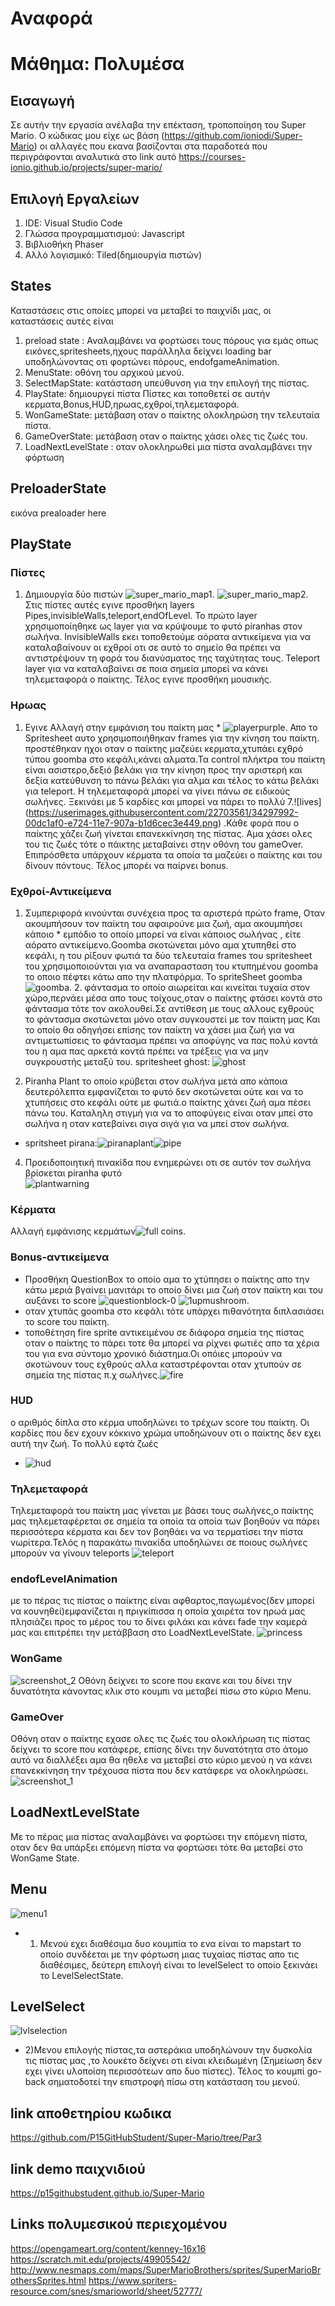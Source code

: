 # Αναφορά
# Μάθημα: Πολυμέσα

## Εισαγωγή
Σε αυτήν την εργασία ανέλαβα την επέκταση, τροποποίηση του Super Mario. Ο κώδικας μου είχε ως βάση  (https://github.com/ioniodi/Super-Mario) οι αλλαγές που εκανα βασίζονται στα παραδοτεά που περιγράφονται αναλυτικά στο link αυτό https://courses-ionio.github.io/projects/super-mario/

## Επιλογή Εργαλείων
 1. IDE: Visual Studio Code
 2. Γλώσσα προγραμματισμού: Javascript
 3. Βιβλιοθήκη Phaser
 4. Αλλό λογισμικό: Tiled(δημιουργία πιστών)
 
## States 
Καταστάσεις στις οποίες μπορεί να μεταβεί το παιχνίδι μας, οι καταστάσεις αυτές είναι
1. preload state : Αναλαμβάνει να φορτώσει τους πόρους για εμάς οπως εικόνες,spritesheets,ηχους  παράλληλα δείχνει loading bar υποδηλώνοντας οτι φορτώνει πόρους, endofgameAnimation.
2. MenuState: οθόνη του αρχικού μενού.
3. SelectMapState: κατάσταση υπεύθυνση για την επιλογή της πίστας.
4. PlayState: δημιουργεί  πίστα Πίστες και τοποθετεί σε αυτήν κερματα,Bonus,HUD,ηρωας,εχθροί,τηλεμεταφορά.
5. WonGameState: μετάβαση οταν ο παίκτης ολοκληρώση την τελευταία πίστα.
6. GameOverState: μετάβαση οταν ο παίκτης χάσει ολες τις ζωές του.
7. LoadNextLevelState : οταν ολοκληρωθεί μια πίστα αναλαμβάνει την φόρτωση 

## PreloaderState
εικόνα prealoader here

## PlayState

### Πίστες
   1. Δημιουργία δύο πιστών
   ![super_mario_map1](https://user-images.githubusercontent.com/22703561/34296978-0ad9a6f4-e71e-11e7-9a63-9ed1eadeaac9.png).
   ![super_mario_map2](https://user-images.githubusercontent.com/22703561/34296979-0af81f08-e71e-11e7-801b-2e414837bc72.png).
  Στις πίστες αυτές εγινε προσθήκη  layers Pipes,invisibleWalls,teleport,endOfLevel. Το πρώτο layer χρησιμοποίηθηκε ως layer για να   κρύψουμε το φυτό piranhas στον σωλήνα. InvisibleWalls εκει τοποθετούμε αόρατα αντικείμενα για να καταλαβαίνουν οι εχθροί οτι σε αυτό το σημείο θα πρέπει να αντιστρέψουν  τη φορά του διανύσματος της ταχύτητας τους. Teleport layer για να καταλαβαίνει σε ποια σημεία μπορεί να κάνει τηλεμεταφορά ο παίκτης. Τέλος εγινε προσθήκη μουσικής.
   
### Ηρωας
   1. Εγινε Αλλαγή στην εμφάνιση του παίκτη μας * ![playerpurple](https://user-images.githubusercontent.com/22703561/34297275-e5f86292-e71f-11e7-9fdb-a67157174a6a.png). Απο το Spritesheet αυτο χρησιμοποιήθηκαν frames για την κίνηση του παίκτη. προστέθηκαν 
   ηχοι οταν ο παίκτης μαζεύει κερματα,χτυπάει εχθρό τύπου goomba στο κεφάλι,κάνει αλματα.Τα control πλήκτρα του παίκτη είναι 
   ασιστερο,δεξιό βελάκι για την κίνηση προς την αριστερή και δεξία κατεύθυνση το πάνω βελάκι για αλμα και τέλος το κάτω βελάκι για teleport. Η τηλεμεταφορά μπορεί να γίνει πάνω σε ειδικούς σωλήνες. Ξεκινάει με  5 καρδίες και μπορεί να πάρει το πολλύ 7.![lives] (https://userimages.githubusercontent.com/22703561/34297992-00dc1af0-e724-11e7-907a-b1d6cec3e449.png)
 .Κάθε φορά που ο παίκτης χάζει ζωή γίνεται επανεκκίνηση της πίστας. Αμα χάσει ολες του τις ζωές τότε ο πάικτης μεταβαίνει στην       οθόνη του gameOver. Επιπρόσθετα υπάρχουν κέρματα τα οποία τα μαζεύει ο παίκτης και του δίνουν πόντους. Τέλος μπορέι να παίρνει bonus.
    
### Εχθροί-Αντικείμενα
1. Συμπεριφορά  κινούνται συνέχεια προς τα αριστερά πρώτο frame, Οταν ακουμπήσουν τον παίκτη του αφαιρούνε μια ζωή, αμα ακουμπήσει κάποιο    * εμπόδιο το οποίο μπορεί να είναι  κάποιος σωλήνας , είτε αόρατο αντικείμενο.Goomba σκοτώνεται μόνο αμα χτυπηθεί στο κεφάλι, η του ρίξουν φωτιά  τα δύο τελευταία frames του spritesheet  του χρησιμοποιούνται για να αναπαρασταση του κτυπημένου goomba το οποιο πέφτει κάτω απο την πλατφόρμα. 
Το spriteSheet goomba ![goomba](https://user-images.githubusercontent.com/22703561/34297403-a57c2446-e720-11e7-8d98-dfd4084d4c4d.png).
   2. φάντασμα το οποίο αιωρείται και κινείται τυχαία στον χώρο,περνάει μέσα απο τους τοίχους,οταν ο παίκτης φτάσει κοντά στο φάντασμα
τότε τον ακολουθεί.Σε αντίθεση με τους αλλους εχθρούς το φάντασμα σκοτώνεται μόνο οταν συγκουστεί με τον παίκτη μας Και το οποίο θα οδηγήσει επίσης τον παίκτη να χάσει μια ζωή για να αντιμετωπίσεις το φάντασμα πρέπει να αποφύγης να πας πολύ κοντά του η αμα πας αρκετά κοντά πρέπει να τρέξεις για να μην συγκρουστής μεταξύ του. 
 spritesheet ghost: ![ghost](https://user-images.githubusercontent.com/22703561/33543170-b28062d8-d8de-11e7-8ab2-6bd75f76db15.png)
 
3. Piranha Plant το οποίο κρύβεται στον σωλήνα μετά απο κάποια δευτερόλεπτα εμφανίζεται το φυτό δεν σκοτώνεται ούτε και να το 
χτυπήσεις στο κεφάλι ούτε με φωτιά.ο παίκτης χάνει ζωή αμα πέσει πάνω του. Καταληλη στιγμή για να το αποφύγεις είναι οταν μπεί στο 
σωλήνα η οταν κατεβαίνει σιγα σιγά για να μπεί στον σωλήνα.
 * spritsheet pirana:![piranaplant](https://user-images.githubusercontent.com/22703561/33653633-53b103cc-da76-11e7-8cb3-b9ae8b4009f9.gif)![pipe](https://user-images.githubusercontent.com/22703561/34297761-b992ad36-e722-11e7-90ca-b08e7fd00814.png)

4. Προειδοποιητική πινακίδα που ενημερώνει οτι σε αυτόν τον σωλήνα βρίσκεται piranha φυτό  
![plantwarning](https://user-images.githubusercontent.com/22703561/33543562-2bd6ff10-d8e0-11e7-8684-dbdc5f940555.png)

### Κέρματα
 Αλλαγή εμφάνισης κερμάτων![full coins](https://user-images.githubusercontent.com/22703561/34297993-03562816-e724-11e7-9fc9-1e09f8cb1e28.png).
 
### Bonus-αντικείμενα
 * Προσθήκη QuestionBox το οποίο αμα το χτύπησει ο παίκτης απο την κάτω μεριά βγαίνει μανιτάρι το οποίο δίνει μια ζωή στον παίκτη και του αυξάνει το score
![questionblock-0](https://user-images.githubusercontent.com/22703561/33657111-ec4129e6-da80-11e7-8dc8-31c2b29d66b0.png)
![1upmushroom](https://user-images.githubusercontent.com/22703561/33657176-1fcac4de-da81-11e7-9c6f-14de0a84a6f6.png).
* οταν χτυπάς goomba στο κεφάλι τότε υπάρχει πιθανότητα διπλασιάσει το score του παίκτη.
* τοποθέτηση fire sprite αντικειμένου σε διάφορα σημεία της πίστας οταν ο παίκτης το πάρει τοτε θα μπορεί να ρίχνει 
  φωτιές απο τα χέρια του για ενα σύντομο χρονικό διάστημα.Οι οπόιες μπορούν να σκοτώνουν τους εχθρούς αλλα καταστρέφονται οταν χτυπούν   σε σημεία της πίστας π.χ σωλήνες.![fire](https://user-images.githubusercontent.com/22703561/34299486-df8b5958-e72b-11e7-9193-170067770281.png)
  
### HUD
ο αριθμός δίπλα στο κέρμα υποδηλώνει το τρέχων score του παίκτη. Οι καρδίες που δεν εχουν κόκκινο χρώμα υποδηώνουν οτι ο παίκτης δεν εχει αυτή την ζωή. Το πολλύ εφτά ζωές
* ![hud](https://user-images.githubusercontent.com/22703561/34298340-fbec0ba2-e725-11e7-83fd-aa39ecdf6e39.png)

### Τηλεμεταφορά
  Τηλεμεταφορά του παίκτη μας
  γίνεται με βάσει τους σωλήνες,ο παίκτης μας τηλεμεταφέρεται σε σημεία τα οποία τα οποία των βοηθούν να πάρει περισσότερα κέρματα και 
  δεν τον βοηθάει να να τερματίσει την πίστα νωρίτερα.Τελός η παρακάτω πινακίδα υποδηλώνει σε ποιους σωλήνες μπορούν να γίνουν teleports
 ![teleport](https://user-images.githubusercontent.com/22703561/33654964-65ce9958-da7a-11e7-88d6-b649580ba8fd.png)
 
### endofLevelAnimation
 με το πέρας τις πίστας ο παίκτης είναι αφθαρτος,παγωμένος(δεν μπορεί να κουνηθεί)εμφανίζεται η πριγκίπισσα  η οποία χαιρέτα τον ηρωά μας πλησιάζει προς το μέρος του το δίνει φιλάκι και κάνει fade την καμερά μας και επιτρέπει την μετάββαση στο LoadNextLevelState.
 ![princess](https://user-images.githubusercontent.com/22703561/33654872-26172d5c-da7a-11e7-873c-f57c60ca5508.png)

### WonGame
   ![screenshot_2](https://user-images.githubusercontent.com/22703561/34299726-2d9d6054-e72d-11e7-838b-fe1da1f1b0c4.png)
   Οθόνη δείχνει το score που εκανε και του δίνει την δυνατότητα κάνοντας κλικ στο κουμπι να μεταβεί πίσω στο κύριο Menu.

### GameOver 
  Οθόνη οταν ο παίκτης εχασε ολες τις ζωές του ολοκλήρωση τις πίστας δείχνει το score που κατάφερε, επίσης δίνει την δυνατότητα στο άτομο αυτό να διαλλέξει αμα θα ηθελε να μεταβεί στο κύριο μενού η 
  να κάνει επανεκκίνηση την τρέχουσα πίστα που δεν κατάφερε να ολοκληρώσει.
  ![screenshot_1](https://user-images.githubusercontent.com/22703561/34299643-bc046b0e-e72c-11e7-8523-57882618a597.png)


## LoadNextLevelState
Με το πέρας μια πίστας αναλαμβάνει να φορτώσει την επόμενη πίστα, οταν δεν θα υπάρξει επόμενη πίστα να φορτώσει τότε θα μεταβεί στο WonGame State.


## Menu
![menu1](https://user-images.githubusercontent.com/22703561/33543806-158f0d50-d8e1-11e7-95f7-c81dfc3aebf2.png)
  * 1) Μενού εχει διαθέσιμα δυο κουμπία το ενα είναι το mapstart το οποίο συνδέεται με την φόρτωση μιας τυχαίας πίστας απο τις διαθέσιμες, δεύτερη επιλογή είναι το levelSelect το οποίο ξεκινάει το LevelSelectState. 
  
## LevelSelect
 
 ![lvlselection](https://user-images.githubusercontent.com/22703561/33653702-8cfeff26-da76-11e7-870d-d1043b096394.png)
 * 2)Μενου επιλογής πίστας,τα αστεράκια υποδηλώνουν την δυσκολία τις πίστας μας ,το λουκέτο δείχνει οτι είναι κλειδωμένη
 (Σημείωση δεν εχει γίνει υλοποίση περισσότεων απο δυο πίστες). Τέλος το κουμπί go-back σηματοδοτεί την επιστροφή πίσω στη κατάσταση 
 του μενού.
 


## link αποθετηρίου κωδικα
https://github.com/P15GitHubStudent/Super-Mario/tree/Par3
## link demo παιχνιδιού
https://p15githubstudent.github.io/Super-Mario


## Links πολυμεσικού περιεχομένου 
https://opengameart.org/content/kenney-16x16
https://scratch.mit.edu/projects/49905542/
http://www.nesmaps.com/maps/SuperMarioBrothers/sprites/SuperMarioBrothersSprites.html
https://www.spriters-resource.com/snes/smarioworld/sheet/52777/

